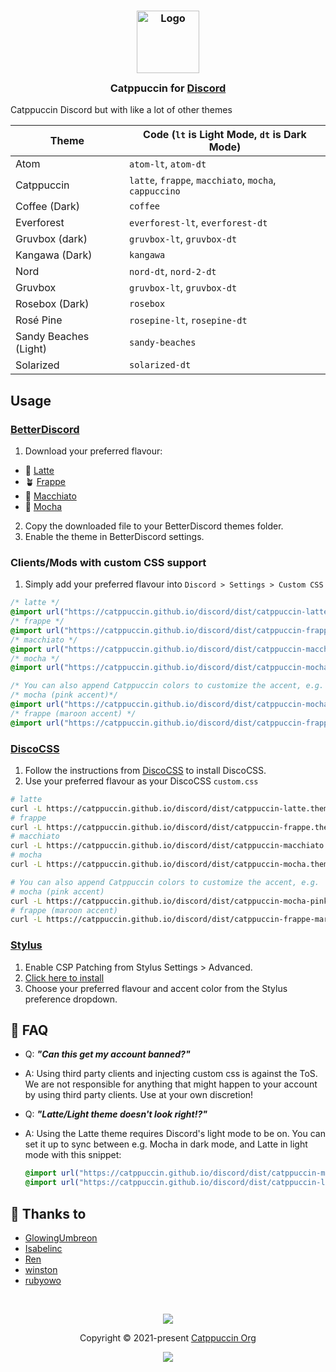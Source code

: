 <h3 align="center">
	<img src="https://raw.githubusercontent.com/catppuccin/catppuccin/main/assets/logos/exports/1544x1544_circle.png" width="100" alt="Logo"/><br/>
	<img src="https://raw.githubusercontent.com/catppuccin/catppuccin/main/assets/misc/transparent.png" height="30" width="0px"/>
	Catppuccin for <a href="https://discord.com/">Discord</a>
	<img src="https://raw.githubusercontent.com/catppuccin/catppuccin/main/assets/misc/transparent.png" height="30" width="0px"/>
</h3>

Catppuccin Discord but with like a lot of other themes

| Theme | Code (`lt` is Light Mode, `dt` is Dark Mode) |
| ----- | ----- |
| Atom | `atom-lt`, `atom-dt` |
| Catppuccin | `latte`, `frappe`, `macchiato`, `mocha`, `cappuccino` |
| Coffee (Dark) | `coffee` |
| Everforest | `everforest-lt`, `everforest-dt` |
| Gruvbox (dark) | `gruvbox-lt`, `gruvbox-dt` |
| Kangawa (Dark) | `kangawa` |
| Nord | `nord-dt`, `nord-2-dt` |
| Gruvbox | `gruvbox-lt`, `gruvbox-dt` |
| Rosebox (Dark) | `rosebox` |
| Rosé Pine | `rosepine-lt`, `rosepine-dt` |
| Sandy Beaches (Light) | `sandy-beaches` |
| Solarized | `solarized-dt` |

## Usage

### [BetterDiscord](https://betterdiscord.app)

1. Download your preferred flavour:

- 🌻 [Latte](./themes/latte.theme.css)
- 🪴 [Frappe](./themes/frappe.theme.css)
- 🌺 [Macchiato](./themes/macchiato.theme.css)
- 🌿 [Mocha](./themes/mocha.theme.css)

2. Copy the downloaded file to your BetterDiscord themes folder.
3. Enable the theme in BetterDiscord settings.

### Clients/Mods with custom CSS support

1. Simply add your preferred flavour into `Discord > Settings > Custom CSS`

```css
/* latte */
@import url("https://catppuccin.github.io/discord/dist/catppuccin-latte.theme.css");
/* frappe */
@import url("https://catppuccin.github.io/discord/dist/catppuccin-frappe.theme.css");
/* macchiato */
@import url("https://catppuccin.github.io/discord/dist/catppuccin-macchiato.theme.css");
/* mocha */
@import url("https://catppuccin.github.io/discord/dist/catppuccin-mocha.theme.css");

/* You can also append Catppuccin colors to customize the accent, e.g. */
/* mocha (pink accent)*/
@import url("https://catppuccin.github.io/discord/dist/catppuccin-mocha-pink.theme.css");
/* frappe (maroon accent) */
@import url("https://catppuccin.github.io/discord/dist/catppuccin-frappe-maroon.theme.css");
```

### [DiscoCSS](https://github.com/mlvzk/discocss)

1. Follow the instructions from [DiscoCSS](https://github.com/mlvzk/discocss#installation) to install DiscoCSS.
2. Use your preferred flavour as your DiscoCSS `custom.css`

```bash
# latte
curl -L https://catppuccin.github.io/discord/dist/catppuccin-latte.theme.css > ~/.config/discocss/custom.css
# frappe
curl -L https://catppuccin.github.io/discord/dist/catppuccin-frappe.theme.css > ~/.config/discocss/custom.css
# macchiato
curl -L https://catppuccin.github.io/discord/dist/catppuccin-macchiato.theme.css > ~/.config/discocss/custom.css
# mocha
curl -L https://catppuccin.github.io/discord/dist/catppuccin-mocha.theme.css > ~/.config/discocss/custom.css

# You can also append Catppuccin colors to customize the accent, e.g.
# mocha (pink accent)
curl -L https://catppuccin.github.io/discord/dist/catppuccin-mocha-pink.theme.css > ~/.config/discocss/custom.css
# frappe (maroon accent)
curl -L https://catppuccin.github.io/discord/dist/catppuccin-frappe-maroon.theme.css > ~/.config/discocss/custom.css
```

### [Stylus](https://github.com/openstyles/stylus)

1. Enable CSP Patching from Stylus Settings > Advanced.
2. [Click here to install](https://github.com/catppuccin/discord/raw/main/discord.user.css)
3. Choose your preferred flavour and accent color from the Stylus preference dropdown.

## 🙋 FAQ

- Q: **_"Can this get my account banned?"_**
- A: Using third party clients and injecting custom css is against the ToS. We are not responsible for anything that might happen to your account by using third party clients. Use at your own discretion!
- Q: **_"Latte/Light theme doesn't look right!?"_**
- A: Using the Latte theme requires Discord's light mode to be on. You can set it up to sync between e.g. Mocha in dark mode, and Latte in light mode with this snippet:

  ```css
  @import url("https://catppuccin.github.io/discord/dist/catppuccin-mocha.theme.css") (prefers-color-scheme: dark);
  @import url("https://catppuccin.github.io/discord/dist/catppuccin-latte.theme.css") (prefers-color-scheme: light);
  ```

## 💝 Thanks to

- [GlowingUmbreon](https://github.com/glowingumbreon)
- [Isabelinc](https://github.com/Isabelincorp)
- [Ren](https://github.com/watatomo)
- [winston](https://github.com/nekowinston)
- [rubyowo](https://github.com/rubyowo)

&nbsp;

<p align="center"><img src="https://raw.githubusercontent.com/catppuccin/catppuccin/main/assets/footers/gray0_ctp_on_line.svg?sanitize=true" /></p>
<p align="center">Copyright &copy; 2021-present <a href="https://github.com/catppuccin" target="_blank">Catppuccin Org</a>
<p align="center"><a href="https://github.com/catppuccin/catppuccin/blob/main/LICENSE"><img src="https://img.shields.io/static/v1.svg?style=for-the-badge&label=License&message=MIT&colorA=363a4f&colorB=b7bdf8"/></a></p>
